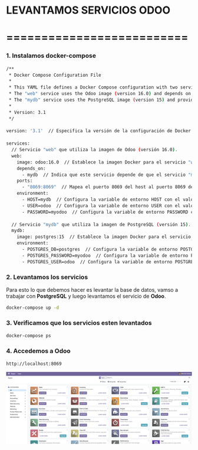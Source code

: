 # LEVANTAMOS SERVICIOS ODOO 
# ==========================
### 1. Instalamos docker-compose
```bash
/**
 * Docker Compose Configuration File
 *
 * This YAML file defines a Docker Compose configuration with two services: "web" and "mydb".
 * The "web" service uses the Odoo image (version 16.0) and depends on the "mydb" service.
 * The "mydb" service uses the PostgreSQL image (version 15) and provides the database for Odoo.
 *
 * Version: 3.1
 */

version: '3.1'  // Especifica la versión de la configuración de Docker Compose que se utilizará.

services:
  // Servicio "web" que utiliza la imagen de Odoo (versión 16.0).
  web:
    image: odoo:16.0  // Establece la imagen Docker para el servicio "web".
    depends_on:
      - mydb  // Indica que este servicio depende de que el servicio "mydb" esté disponible.
    ports:
      - "8069:8069"  // Mapea el puerto 8069 del host al puerto 8069 del contenedor.
    environment:
      - HOST=mydb  // Configura la variable de entorno HOST con el valor "mydb".
      - USER=odoo  // Configura la variable de entorno USER con el valor "odoo".
      - PASSWORD=myodoo  // Configura la variable de entorno PASSWORD con el valor "myodoo".

  // Servicio "mydb" que utiliza la imagen de PostgreSQL (versión 15).
  mydb:
    image: postgres:15  // Establece la imagen Docker para el servicio "mydb".
    environment:
      - POSTGRES_DB=postgres  // Configura la variable de entorno POSTGRES_DB con el valor "postgres".
      - POSTGRES_PASSWORD=myodoo  // Configura la variable de entorno POSTGRES_PASSWORD con el valor "myodoo".
      - POSTGRES_USER=odoo  // Configura la variable de entorno POSTGRES_USER con el valor "odoo".

```
### 2. Levantamos los servicios

Para esto lo que debemos hacer es levantar la base de datos, vamso a trabajar con **PostgreSQL** y luego levantamos el servicio de **Odoo**.

```bash
docker-compose up -d 
```
### 3. Verificamos que los servicios esten levantados

```bash
docker-compose ps
```
### 4. Accedemos a Odoo

```bash
http://localhost:8069
```
![odoo.png](odoo.png)






